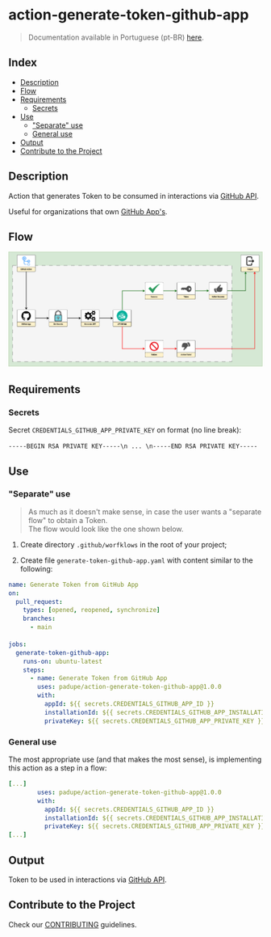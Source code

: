 # action-generate-token-github-app

> Documentation available in Portuguese (pt-BR) [here](./docs/README-pt.md).

## Index

- [Description](#description)
- [Flow](#flow)
- [Requirements](#requirements)
  - [Secrets](#secrets)
- [Use](#use)
  - ["Separate" use](#separate-use)
  - [General use](#general-use)
- [Output](#output)
- [Contribute to the Project](#contribute-to-the-project)

## Description

Action that generates Token to be consumed in interactions via [GitHub API](https://docs.github.com/en/rest?apiVersion=2022-11-28).

Useful for organizations that own [GitHub App's](https://docs.github.com/en/apps).

## Flow

![](./docs/assets/flow.png)

## Requirements

### Secrets

Secret `CREDENTIALS_GITHUB_APP_PRIVATE_KEY` on format (no line break):

`-----BEGIN RSA PRIVATE KEY-----\n ... \n-----END RSA PRIVATE KEY-----`

## Use

### "Separate" use

> As much as it doesn't make sense, in case the user wants a "separate flow" to obtain a Token.<br>
> The flow would look like the one shown below.

1. Create directory `.github/worfklows` in the root of your project;

2. Create file `generate-token-github-app.yaml` with content similar to the following:

```yaml
name: Generate Token from GitHub App
on:
  pull_request:
    types: [opened, reopened, synchronize]
    branches:
      - main

jobs:
  generate-token-github-app:
    runs-on: ubuntu-latest
    steps:
      - name: Generate Token from GitHub App
        uses: padupe/action-generate-token-github-app@1.0.0
        with:
          appId: ${{ secrets.CREDENTIALS_GITHUB_APP_ID }}
          installationId: ${{ secrets.CREDENTIALS_GITHUB_APP_INSTALLATION_ID }}
          privateKey: ${{ secrets.CREDENTIALS_GITHUB_APP_PRIVATE_KEY }}
```

### General use

The most appropriate use (and that makes the most sense), is implementing this action as a step in a flow:

```yaml
[...]
        uses: padupe/action-generate-token-github-app@1.0.0
        with:
          appId: ${{ secrets.CREDENTIALS_GITHUB_APP_ID }}
          installationId: ${{ secrets.CREDENTIALS_GITHUB_APP_INSTALLATION_ID }}
          privateKey: ${{ secrets.CREDENTIALS_GITHUB_APP_PRIVATE_KEY }}
[...]
```

## Output

Token to be used in interactions via [GitHub API](https://docs.github.com/en/rest?apiVersion=2022-11-28).

## Contribute to the Project

Check our [CONTRIBUTING](./CONTRIBUTING.md) guidelines.

